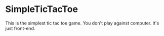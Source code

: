 # SimpleTicTacToe
This is the simplest tic tac toe game. You don't play against computer. It's just front-end.
